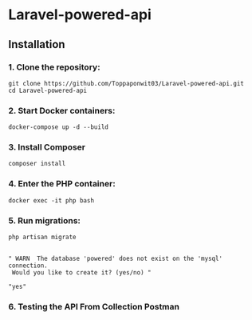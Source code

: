 
# Laravel-powered-api

## Installation

### 1. Clone the repository:
    git clone https://github.com/Toppaponwit03/Laravel-powered-api.git
    cd Laravel-powered-api
    

### 2. Start Docker containers:
    docker-compose up -d --build
    
### 3. Install Composer
    composer install

### 4. Enter the PHP container:
    docker exec -it php bash


### 5. Run migrations:
    php artisan migrate
##
    " WARN  The database 'powered' does not exist on the 'mysql' connection.
     Would you like to create it? (yes/no) "

    "yes"


### 6. Testing the API From Collection Postman



